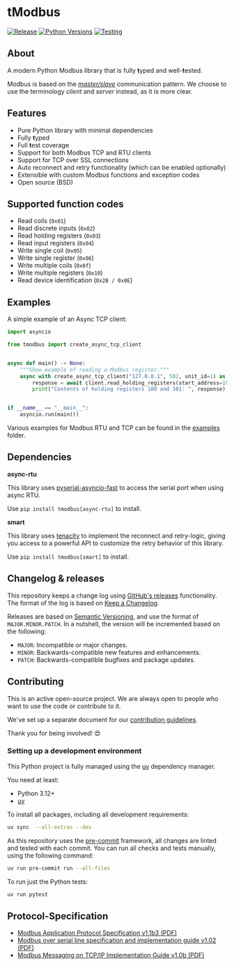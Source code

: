 # tModbus
[![Release](https://img.shields.io/github/v/release/wlcrs/tmodbus.svg)](https://github.com/wlcrs/tmodbus/releases)
[![Python Versions](https://img.shields.io/pypi/pyversions/tmodbus)](https://pypi.org/p/tmodbus/)
[![Testing](https://github.com/wlcrs/tmodbus/actions/workflows/tests.yml/badge.svg)](https://github.com/wlcrs/tmodbus/actions/workflows/tests.yml)

## About

A modern Python Modbus library that is fully **t**yped and well-**t**ested.

Modbus is based on the [_master/slave_](https://en.wikipedia.org/wiki/Master%E2%80%93slave_(technology)) communication pattern.
We choose to use the terminology _client_ and _server_ instead, as it is more clear.

## Features

- Pure Python library with minimal dependencies
- Fully **t**yped
- Full **t**est coverage
- Support for both Modbus TCP and RTU clients
- Support for TCP over SSL connections
- Auto reconnect and retry functionality (which can be enabled optionally)
- Extensible with custom Modbus functions and exception codes
- Open source (BSD)

## Supported function codes

* Read coils (`0x01`)
* Read discrete inputs (`0x02`)
* Read holding registers (`0x03`)
* Read input registers (`0x04`)
* Write single coil (`0x05`)
* Write single register (`0x06`)
* Write multiple coils (`0x0f`)
* Write multiple registers (`0x10`)
* Read device identification (`0x2B / 0x0E`)

## Examples

A simple example of an Async TCP client:

```python
import asyncio

from tmodbus import create_async_tcp_client


async def main() -> None:
    """Show example of reading a Modbus register."""
    async with create_async_tcp_client("127.0.0.1", 502, unit_id=1) as client:
        response = await client.read_holding_registers(start_address=100, quantity=2)
        print("Contents of holding registers 100 and 101: ", response)


if __name__ == "__main__":
    asyncio.run(main())

```

Various examples for Modbus RTU and TCP can be found in the [examples](./examples) folder.

## Dependencies

**async-rtu**

This library uses [pyserial-asyncio-fast](https://pypi.org/project/pyserial-asyncio-fast/) to
access the serial port when using async RTU.

Use `pip install tmodbus[async-rtu]` to install.

**smart**

This library uses [tenacity](https://github.com/jd/tenacity) to implement the reconnect and retry-logic,
giving you access to a powerful API to customize the retry behavior of this library.

Use `pip install tmodbus[smart]` to install.

## Changelog & releases

This repository keeps a change log using [GitHub's releases](https://github.com/wlcrs/tmodbus/releases)
functionality. The format of the log is based on
[Keep a Changelog](http://keepachangelog.com/en/1.0.0/).

Releases are based on [Semantic Versioning](http://semver.org/spec/v2.0.0.html), and use the format
of `MAJOR.MINOR.PATCH`. In a nutshell, the version will be incremented
based on the following:

- `MAJOR`: Incompatible or major changes.
- `MINOR`: Backwards-compatible new features and enhancements.
- `PATCH`: Backwards-compatible bugfixes and package updates.

## Contributing

This is an active open-source project. We are always open to people who want to
use the code or contribute to it.

We've set up a separate document for our
[contribution guidelines](.github/CONTRIBUTING.md).

Thank you for being involved! :heart_eyes:

### Setting up a development environment

This Python project is fully managed using the [uv] dependency manager.

You need at least:

- Python 3.12+
- [uv][uv-install]

To install all packages, including all development requirements:

```bash
uv sync  --all-extras --dev
```

As this repository uses the [pre-commit][pre-commit] framework, all changes
are linted and tested with each commit. You can run all checks and tests
manually, using the following command:

```bash
uv run pre-commit run --all-files
```

To run just the Python tests:

```bash
uv run pytest
```


## Protocol-Specification

- [Modbus Application Protocol Specification v1.1b3 (PDF)](http://modbus.org/docs/Modbus_Application_Protocol_V1_1b3.pdf)
- [Modbus over serial line specification and implementation guide v1.02 (PDF)](http://modbus.org/docs/Modbus_over_serial_line_V1_02.pdf)
- [Modbus Messaging on TCP/IP Implementation Guide v1.0b (PDF)](http://modbus.org/docs/Modbus_Messaging_Implementation_Guide_V1_0b.pdf)


[uv-install]: https://docs.astral.sh/uv/getting-started/installation/
[uv]: https://docs.astral.sh/uv/
[pre-commit]: https://pre-commit.com/
